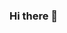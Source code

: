 ### Hi there 👋

<!--
**GabrielWow/GabrielWow** is a ✨ _special_ ✨ repository because its `README.md` (this file) appears on your GitHub profile.

Langage Tools.
            <img src="https://cdn.jsdelivr.net/gh/devicons/devicon/icons/html5/html5-original.svg" />
          




